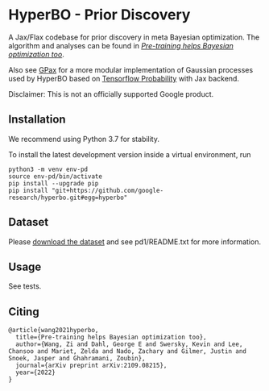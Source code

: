 # HyperBO - Prior Discovery
A Jax/Flax codebase for prior discovery in meta Bayesian optimization.
The algorithm and analyses can be found in *[Pre-training helps Bayesian optimization too](https://ziw.mit.edu/pub/hyperbo.pdf)*.

Also see [GPax](https://github.com/google-research/gpax) for a more modular implementation of Gaussian processes used by HyperBO based on [Tensorflow Probability](https://www.tensorflow.org/probability) with Jax backend.

Disclaimer: This is not an officially supported Google product.

## Installation
We recommend using Python 3.7 for stability.

To install the latest development version inside a virtual environment, run
```
python3 -m venv env-pd
source env-pd/bin/activate
pip install --upgrade pip
pip install "git+https://github.com/google-research/hyperbo.git#egg=hyperbo"
```

## Dataset
Please [download the dataset](http://storage.googleapis.com/gresearch/pint/pd1.tar.gz) and see pd1/README.txt for more information.

## Usage
See tests.

## Citing
```
@article{wang2021hyperbo,
  title={Pre-training helps Bayesian optimization too},
  author={Wang, Zi and Dahl, George E and Swersky, Kevin and Lee, Chansoo and Mariet, Zelda and Nado, Zachary and Gilmer, Justin and Snoek, Jasper and Ghahramani, Zoubin},
  journal={arXiv preprint arXiv:2109.08215},
  year={2022}
}
```
